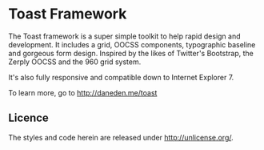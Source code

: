 # Toast Framework
The Toast framework is a super simple toolkit to help rapid design and development. It includes a grid, OOCSS components, typographic baseline and gorgeous form design. Inspired by the likes of Twitter's Bootstrap, the Zerply OOCSS and the 960 grid system.

It's also fully responsive and compatible down to Internet Explorer 7.

To learn more, go to http://daneden.me/toast

## Licence
The styles and code herein are released under http://unlicense.org/.